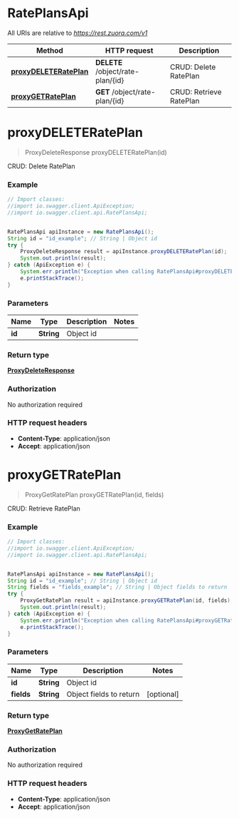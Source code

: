 # RatePlansApi

All URIs are relative to *https://rest.zuora.com/v1*

Method | HTTP request | Description
------------- | ------------- | -------------
[**proxyDELETERatePlan**](RatePlansApi.md#proxyDELETERatePlan) | **DELETE** /object/rate-plan/{id} | CRUD: Delete RatePlan
[**proxyGETRatePlan**](RatePlansApi.md#proxyGETRatePlan) | **GET** /object/rate-plan/{id} | CRUD: Retrieve RatePlan


<a name="proxyDELETERatePlan"></a>
# **proxyDELETERatePlan**
> ProxyDeleteResponse proxyDELETERatePlan(id)

CRUD: Delete RatePlan



### Example
```java
// Import classes:
//import io.swagger.client.ApiException;
//import io.swagger.client.api.RatePlansApi;


RatePlansApi apiInstance = new RatePlansApi();
String id = "id_example"; // String | Object id
try {
    ProxyDeleteResponse result = apiInstance.proxyDELETERatePlan(id);
    System.out.println(result);
} catch (ApiException e) {
    System.err.println("Exception when calling RatePlansApi#proxyDELETERatePlan");
    e.printStackTrace();
}
```

### Parameters

Name | Type | Description  | Notes
------------- | ------------- | ------------- | -------------
 **id** | **String**| Object id |

### Return type

[**ProxyDeleteResponse**](ProxyDeleteResponse.md)

### Authorization

No authorization required

### HTTP request headers

 - **Content-Type**: application/json
 - **Accept**: application/json

<a name="proxyGETRatePlan"></a>
# **proxyGETRatePlan**
> ProxyGetRatePlan proxyGETRatePlan(id, fields)

CRUD: Retrieve RatePlan



### Example
```java
// Import classes:
//import io.swagger.client.ApiException;
//import io.swagger.client.api.RatePlansApi;


RatePlansApi apiInstance = new RatePlansApi();
String id = "id_example"; // String | Object id
String fields = "fields_example"; // String | Object fields to return
try {
    ProxyGetRatePlan result = apiInstance.proxyGETRatePlan(id, fields);
    System.out.println(result);
} catch (ApiException e) {
    System.err.println("Exception when calling RatePlansApi#proxyGETRatePlan");
    e.printStackTrace();
}
```

### Parameters

Name | Type | Description  | Notes
------------- | ------------- | ------------- | -------------
 **id** | **String**| Object id |
 **fields** | **String**| Object fields to return | [optional]

### Return type

[**ProxyGetRatePlan**](ProxyGetRatePlan.md)

### Authorization

No authorization required

### HTTP request headers

 - **Content-Type**: application/json
 - **Accept**: application/json

